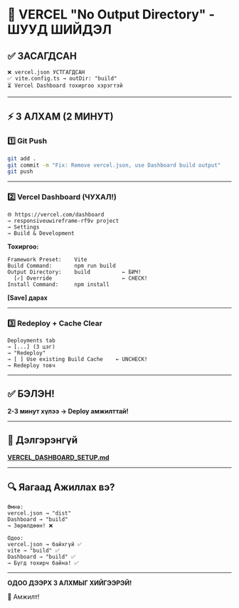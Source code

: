 # 🚀 VERCEL "No Output Directory" - ШУУД ШИЙДЭЛ

## ✅ ЗАСАГДСАН

```
❌ vercel.json УСТГАГДСАН
✅ vite.config.ts → outDir: "build"
⏳ Vercel Dashboard тохиргоо хэрэгтэй
```

---

## ⚡ 3 АЛХАМ (2 МИНУТ)

### 1️⃣ Git Push

```bash
git add .
git commit -m "Fix: Remove vercel.json, use Dashboard build output"
git push
```

---

### 2️⃣ Vercel Dashboard (ЧУХАЛ!)

```
🌐 https://vercel.com/dashboard
→ responsiveuwireframe-rf9v project
→ Settings
→ Build & Development
```

**Тохиргоо:**

```
Framework Preset:    Vite
Build Command:       npm run build
Output Directory:    build          ← БИЧ!
  [✓] Override                      ← CHECK!
Install Command:     npm install
```

**[Save] дарах**

---

### 3️⃣ Redeploy + Cache Clear

```
Deployments tab
→ [...] (3 цэг)
→ "Redeploy"
→ [ ] Use existing Build Cache    ← UNCHECK!
→ Redeploy товч
```

---

## ✅ БЭЛЭН!

**2-3 минут хүлээ → Deploy амжилттай!**

---

## 📖 Дэлгэрэнгүй

**[VERCEL_DASHBOARD_SETUP.md](./VERCEL_DASHBOARD_SETUP.md)**

---

## 🔍 Яагаад Ажиллах вэ?

```
Өмнө:
vercel.json → "dist"
Dashboard → "build"
→ Зөрөлдөөн! ❌

Одоо:
vercel.json → байхгүй ✅
vite → "build" ✅
Dashboard → "build" ✅
→ Бүгд тохирч байна! ✅
```

---

**ОДОО ДЭЭРХ 3 АЛХМЫГ ХИЙГЭЭРЭЙ!**

🚀 Амжилт!
